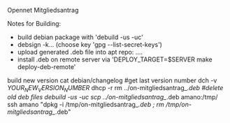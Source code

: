 Opennet Mitgliedsantrag

Notes for Building:
* build debian package with 'debuild -us -uc'
* debsign -k... (choose key 'gpg --list-secret-keys')
* upload generated .deb file into apt repo: ....
* install .deb on remote server via 'DEPLOY_TARGET=$SERVER make deploy-deb-remote'

build new version
 cat debian/changelog     #get last version number
 dch -v $YOUR_NEW_VERSION_NUMBER$
 dhcp -r
 rm ../on-mitgliedsantrag_*.deb   #delete old deb files
 debuild -us -uc
 scp ../on-mitgliedsantrag_*.deb amano:/tmp/
 ssh amano "dpkg -i /tmp/on-mitgliedsantrag_*.deb ; rm /tmp/on-mitgliedsantrag_*.deb"
